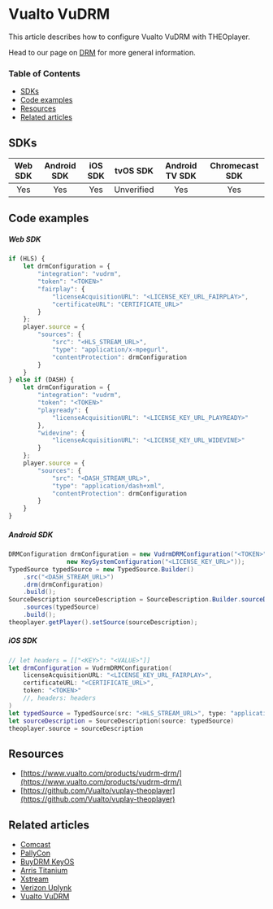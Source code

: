 # Vualto VuDRM

This article describes how to configure Vualto VuDRM with THEOplayer.

Head to our page on [DRM](../../how-to-guides/04-drm/00-introduction.md) for more general information.

### Table of Contents
- [SDKs](#sdks)
- [Code examples](#code-examples)
- [Resources](#resources)
- [Related articles](#related-articles)

## SDKs

| Web SDK | Android SDK | iOS SDK | tvOS SDK| Android TV SDK | Chromecast SDK |
| :-----: | :---------: | :-----: | :--: | :------------: | :------------: |
|   Yes   |     Yes     |   Yes   | Unverified  |      Yes      |      Yes       |

## Code examples

##### Web SDK
```js
if (HLS) {
    let drmConfiguration = {
        "integration": "vudrm",
        "token": "<TOKEN>"
        "fairplay": {
            "licenseAcquisitionURL": "<LICENSE_KEY_URL_FAIRPLAY>",
            "certificateURL": "CERTIFICATE_URL>"
        }
    };
    player.source = {
        "sources": {
            "src": "<HLS_STREAM_URL>",
            "type": "application/x-mpegurl",
            "contentProtection": drmConfiguration
        }
    }
} else if (DASH) {
    let drmConfiguration = {
        "integration": "vudrm",
        "token": "<TOKEN>"
        "playready": {
            "licenseAcquisitionURL": "<LICENSE_KEY_URL_PLAYREADY>"
        },
        "widevine": {
            "licenseAcquisitionURL": "<LICENSE_KEY_URL_WIDEVINE>"
        }
    };
    player.source = {
        "sources": {
            "src": "<DASH_STREAM_URL>",
            "type": "application/dash+xml",
            "contentProtection": drmConfiguration
        }
    }
}
```

##### Android SDK
```java
DRMConfiguration drmConfiguration = new VudrmDRMConfiguration("<TOKEN>", null,
                new KeySystemConfiguration("<LICENSE_KEY_URL>"));
TypedSource typedSource = new TypedSource.Builder()
    .src("<DASH_STREAM_URL>")
    .drm(drmConfiguration)
    .build();
SourceDescription sourceDescription = SourceDescription.Builder.sourceDescription()
    .sources(typedSource)
    .build();
theoplayer.getPlayer().setSource(sourceDescription);
```

##### iOS SDK

```swift
// let headers = [["<KEY>": "<VALUE>"]]
let drmConfiguration = VudrmDRMConfiguration(
    licenseAcquisitionURL: "<LICENSE_KEY_URL_FAIRPLAY>",
    certificateURL: "<CERTIFICATE_URL>",
    token: "<TOKEN>"
    //, headers: headers
)
let typedSource = TypedSource(src: "<HLS_STREAM_URL>", type: "application/x-mpegurl", drm: drmConfiguration)
let sourceDescription = SourceDescription(source: typedSource)
theoplayer.source = sourceDescription
```

## Resources

- [https://www.vualto.com/products/vudrm-drm/](https://www.vualto.com/products/vudrm-drm/)
- [https://github.com/Vualto/vuplay-theoplayer](https://github.com/Vualto/vuplay-theoplayer)

## Related articles

- [Comcast](03-comcast.md)
- [PallyCon](15-pallycon.md)
- [BuyDRM KeyOS](01-buydrm-keyos/00-introduction.md)
- [Arris Titanium](01-arris-titanium.md)
- [Xstream](13-xstream.md)
- [Verizon Uplynk](12-verizon-uplynk.md)
- [Vualto VuDRM](11-vualto-vudrm.md)